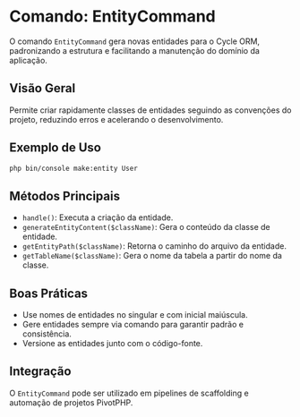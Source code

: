 # Comando: EntityCommand

O comando `EntityCommand` gera novas entidades para o Cycle ORM, padronizando a estrutura e facilitando a manutenção do domínio da aplicação.

## Visão Geral
Permite criar rapidamente classes de entidades seguindo as convenções do projeto, reduzindo erros e acelerando o desenvolvimento.

## Exemplo de Uso
```bash
php bin/console make:entity User
```

## Métodos Principais
- `handle()`: Executa a criação da entidade.
- `generateEntityContent($className)`: Gera o conteúdo da classe de entidade.
- `getEntityPath($className)`: Retorna o caminho do arquivo da entidade.
- `getTableName($className)`: Gera o nome da tabela a partir do nome da classe.

## Boas Práticas
- Use nomes de entidades no singular e com inicial maiúscula.
- Gere entidades sempre via comando para garantir padrão e consistência.
- Versione as entidades junto com o código-fonte.

## Integração
O `EntityCommand` pode ser utilizado em pipelines de scaffolding e automação de projetos PivotPHP.
